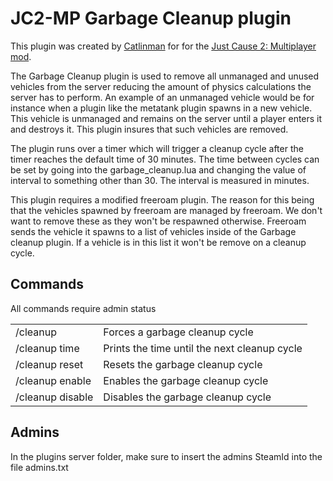 
JC2-MP Garbage Cleanup plugin 
===================

This plugin was created by [Catlinman](https://twitter.com/Catlinman_) for for the [Just Cause 2: Multiplayer mod](http://jc-mp.com).

The Garbage Cleanup plugin is used to remove all unmanaged and unused vehicles from the server reducing the amount of physics calculations the server has to perform. An example of an unmanaged vehicle would be for instance when a plugin like the metatank plugin spawns in a new vehicle. This vehicle is unmanaged and remains on the server until a player enters it and destroys it. This plugin insures that such vehicles are removed.

The plugin runs over a timer which will trigger a cleanup cycle after the timer reaches the default time of 30 minutes. The time between cycles can be set by going into the garbage_cleanup.lua and changing the value of interval to something other than 30. The interval is measured in minutes.

This plugin requires a modified freeroam plugin. The reason for this being that the vehicles spawned by freeroam are managed by freeroam. We don't want to remove these as they won't be respawned otherwise. Freeroam sends the vehicle it spawns to a list of vehicles inside of the Garbage cleanup plugin. If a vehicle is in this list it won't be remove on a cleanup cycle.

Commands
--------
All commands require admin status
<table>
  <tr>
    <td>/cleanup
    <td>Forces a garbage cleanup cycle</td>
  </tr>
  <tr>
    <td>/cleanup time</td>
    <td>Prints the time until the next cleanup cycle</td>
  </tr>
  <tr>
    <td>/cleanup reset</td>
    <td>Resets the garbage cleanup cycle</td>
  </tr>
  <tr>
    <td>/cleanup enable</td>
    <td>Enables the garbage cleanup cycle</td>
  </tr>
  <tr>
    <td>/cleanup disable</td>
    <td>Disables the garbage cleanup cycle</td>
  </tr>
</table>

Admins
--------

In the plugins server folder, make sure to insert the admins SteamId into the file admins.txt
